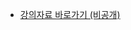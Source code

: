 - [강의자료 바로가기 (비공개)](https://github.com/jaehyeon7217/Specification/blob/main/%EC%9D%B8%ED%94%84%EB%9F%B0-%EC%8A%A4%ED%94%84%EB%A7%81%EA%B0%95%EC%9D%98%20%EC%9E%90%EB%A3%8C/%EC%8B%A4%EC%A0%84!%20%EC%8A%A4%ED%94%84%EB%A7%81%20%EB%B6%80%ED%8A%B8%EC%99%80%20JPA%20%ED%99%9C%EC%9A%A9%201%20-%20%EC%9B%B9%20%EC%96%B4%ED%94%8C%EB%A6%AC%EC%BC%80%EC%9D%B4%EC%85%98%20%EA%B0%9C%EB%B0%9C.pdf)
